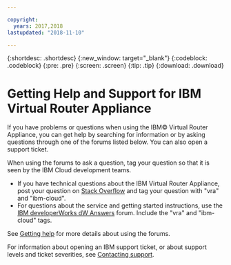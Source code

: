 ```yaml
---

copyright:
  years: 2017,2018
lastupdated: "2018-11-10"

---
```


{:shortdesc: .shortdesc}
{:new_window: target="_blank"}
{:codeblock: .codeblock}
{:pre: .pre}
{:screen: .screen}
{:tip: .tip}
{:download: .download}

# Getting Help and Support for IBM Virtual Router Appliance

If you have problems or questions when using the IBM© Virtual Router Appliance, you can get help by searching for information or by asking questions through one of the forums listed below. You can also open a support ticket.

When using the forums to ask a question, tag your question so that it is seen by the IBM Cloud development teams.

* If you have technical questions about the IBM Virtual Router Appliance, post your question on [Stack Overflow](https://stackoverflow.com/search?q=vra+ibm-cloud) and tag your question with "vra" and "ibm-cloud".
* For questions about the service and getting started instructions, use the [IBM developerWorks dW Answers](https://developer.ibm.com/answers/topics/vra.html?smartspace=ibm-cloud) forum. Include the "vra" and "ibm-cloud" tags.

See [Getting help](/docs/get-support?topic=get-support-using-avatar) for more details about using the forums.

For information about opening an IBM support ticket, or about support levels and ticket severities, see [Contacting support](/docs/get-support?topic=get-support-contacting-bluemix-support-dedicated-local).
